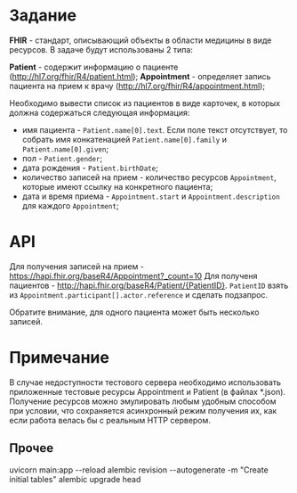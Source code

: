 # Задание

**FHIR** - стандарт, описывающий объекты в области медицины в виде ресурсов. В задаче будут использованы 2 типа:

**Patient** - содержит информацию о пациенте (http://hl7.org/fhir/R4/patient.html);
**Appointment** - определяет запись пациента на прием к врачу (http://hl7.org/fhir/R4/appointment.html);

Необходимо вывести список из пациентов в виде карточек, в которых должна содержаться следующая информация:

* имя пациента - `Patient.name[0].text`. Если поле текст отсутствует, то собрать имя конкатенацией `Patient.name[0].family` и `Patient.name[0].given`;
* пол - `Patient.gender`;
* дата рождения - `Patient.birthDate`;
* количество записей на прием - количество ресурсов `Appointment`, которые имеют ссылку на конкретного пациента;
* дата и время приема - `Appointment.start` и `Appointment.description` для каждого `Appointment`;

# API

Для получения записей на прием - https://hapi.fhir.org/baseR4/Appointment?_count=10
Для полученя пациентов - http://hapi.fhir.org/baseR4/Patient/{PatientID}. `PatientID` взять из `Appointment.participant[].actor.reference` и сделать подзапрос.

Обратите внимание, для одного пациента может быть несколько записей.

# Примечание

В случае недоступности тестового сервера необходимо использовать приложенные тестовые ресурсы Appointment и Patient (в файлах *.json). Получение ресурсов можно эмулировать любым удобным способом при условии, что сохраняется асинхронный режим получения их, как если работа велась бы с реальным HTTP сервером.


## Прочее

uvicorn main:app --reload
alembic revision --autogenerate -m "Create initial tables"
alembic upgrade head   